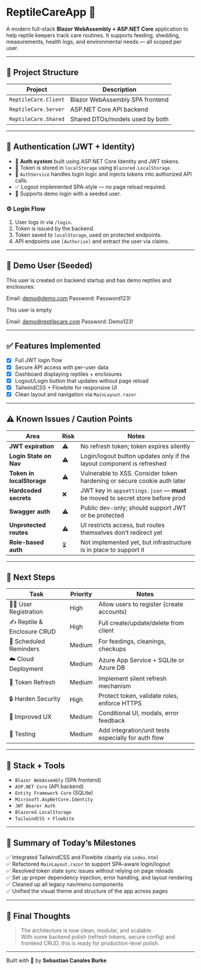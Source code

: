 # ReptileCareApp 🦎

A modern full-stack **Blazor WebAssembly + ASP.NET Core** application to help reptile keepers track care routines. It supports feeding, shedding, measurements, health logs, and environmental needs — all scoped per user.

---

## 📁 Project Structure

| Project | Description |
|---------|-------------|
| `ReptileCare.Client` | Blazor WebAssembly SPA frontend |
| `ReptileCare.Server` | ASP.NET Core API backend |
| `ReptileCare.Shared` | Shared DTOs/models used by both |

---

## 🔐 Authentication (JWT + Identity)

- 🔑 **Auth system** built using ASP.NET Core Identity and JWT tokens.
- 🧠 Token is stored in `localStorage` using `Blazored.LocalStorage`.
- 🔐 `AuthService` handles login logic and injects tokens into authorized API calls.
- ✅ Logout implemented SPA-style — no page reload required.
- 🧪 Supports demo login with a seeded user.

### ⚙️ Login Flow

1. User logs in via `/login`.
2. Token is issued by the backend.
3. Token saved to `localStorage`, used on protected endpoints.
4. API endpoints use `[Authorize]` and extract the user via claims.

---

## 🧪 Demo User (Seeded)

This user is created on backend startup and has demo reptiles and enclosures:

Email: demo@demo.com
Password: Password123!

This user is empty

Email: demo@reptilecare.com
Password: Demo123!


---

## ✅ Features Implemented

- [x] Full JWT login flow
- [x] Secure API access with per-user data
- [x] Dashboard displaying reptiles + enclosures
- [x] Logout/Login button that updates without page reload
- [x] TailwindCSS + Flowbite for responsive UI
- [x] Clean layout and navigation via `MainLayout.razor`

---

## ⚠️ Known Issues / Caution Points

| Area | Risk | Notes |
|------|------|-------|
| **JWT expiration** | ⚠️ | No refresh token; token expires silently |
| **Login State on Nav** | ⚠️ | Login/logout button updates only if the layout component is refreshed |
| **Token in localStorage** | ⚠️ | Vulnerable to XSS. Consider token hardening or secure cookie auth later |
| **Hardcoded secrets** | ❌ | JWT key in `appsettings.json` — **must** be moved to secret store before prod |
| **Swagger auth** | ⚠️ | Public dev-only; should support JWT or be protected |
| **Unprotected routes** | ⚠️ | UI restricts access, but routes themselves don’t redirect yet |
| **Role-based auth** | ⏳ | Not implemented yet, but infrastructure is in place to support it |

---

## 🧭 Next Steps

| Task | Priority | Notes |
|------|----------|-------|
| 🧑‍💻 User Registration | High | Allow users to register (create accounts) |
| ✍️ Reptile & Enclosure CRUD | High | Full create/update/delete from client |
| 📅 Scheduled Reminders | Medium | For feedings, cleanings, checkups |
| ☁️ Cloud Deployment | Medium | Azure App Service + SQLite or Azure DB |
| 🔐 Token Refresh | Medium | Implement silent refresh mechanism |
| 🔒 Harden Security | High | Protect token, validate roles, enforce HTTPS |
| 🎨 Improved UX | Medium | Conditional UI, modals, error feedback |
| 🧪 Testing | Medium | Add integration/unit tests especially for auth flow |

---

## 🧰 Stack + Tools

- `Blazor WebAssembly` (SPA frontend)
- `ASP.NET Core` (API backend)
- `Entity Framework Core` (SQLite)
- `Microsoft.AspNetCore.Identity`
- `JWT Bearer Auth`
- `Blazored.LocalStorage`
- `TailwindCSS + Flowbite`

---

## 🏁 Summary of Today’s Milestones

✅ Integrated TailwindCSS and Flowbite cleanly via `index.html`  
✅ Refactored `MainLayout.razor` to support SPA-aware login/logout  
✅ Resolved token state sync issues without relying on page reloads  
✅ Set up proper dependency injection, error handling, and layout rendering  
✅ Cleaned up all legacy nav/menu components  
✅ Unified the visual theme and structure of the app across pages  

---

## 🧠 Final Thoughts

> The architecture is now clean, modular, and scalable.  
> With some backend polish (refresh tokens, secure config) and frontend CRUD, this is ready for production-level polish.

---

Built with 💚 by **Sebastian Canales Burke**  
